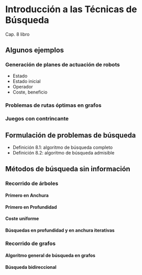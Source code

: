# Introducción a las Técnicas de Búsqueda

Cap. 8 libro
## Algunos ejemplos
### Generación de planes de actuación de robots
- Estado
- Estado inicial
- Operador
- Coste, beneficio
### Problemas de rutas óptimas en grafos
### Juegos con contrincante
## Formulación de problemas de búsqueda
- Definición 8.1: algoritmo de búsqueda completo
- Definición 8.2: algoritmo de búsqueda admisible
## Métodos de búsqueda sin información

### Recorrido de árboles
#### Primero en Anchura
#### Primero en Profundidad
#### Coste uniforme
#### Búsquedas en profundidad y en anchura iterativas

### Recorrido de grafos
#### Algoritmo general de búsqueda en grafos
#### Búsqueda bidireccional
